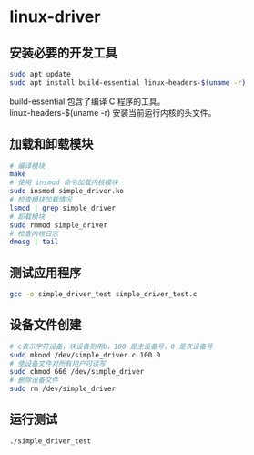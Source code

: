 # linux-driver

## 安装必要的开发工具
```bash
sudo apt update
sudo apt install build-essential linux-headers-$(uname -r)
```
build-essential 包含了编译 C 程序的工具。  
linux-headers-$(uname -r) 安装当前运行内核的头文件。  

## 加载和卸载模块
```bash
# 编译模块
make
# 使用 insmod 命令加载内核模块
sudo insmod simple_driver.ko
# 检查模块加载情况
lsmod | grep simple_driver
# 卸载模块
sudo rmmod simple_driver
# 检查内核日志
dmesg | tail
```

## 测试应用程序
```bash
gcc -o simple_driver_test simple_driver_test.c
```

## 设备文件创建
```bash
# c表示字符设备，块设备则用b，100 是主设备号，0 是次设备号
sudo mknod /dev/simple_driver c 100 0
# 使设备文件对所有用户可读写
sudo chmod 666 /dev/simple_driver
# 删除设备文件
sudo rm /dev/simple_driver
```

## 运行测试
```bash
./simple_driver_test
```
